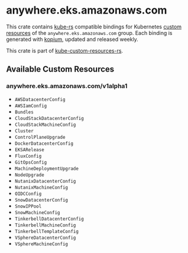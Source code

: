 <!--
SPDX-FileCopyrightText: The kube-custom-resources-rs Authors
SPDX-License-Identifier: 0BSD
 -->

# anywhere.eks.amazonaws.com

This crate contains [kube-rs](https://kube.rs/) compatible bindings for Kubernetes [custom resources](https://kubernetes.io/docs/tasks/extend-kubernetes/custom-resources/custom-resource-definitions/) of the `anywhere.eks.amazonaws.com` group. Each binding is generated with [kopium](https://github.com/kube-rs/kopium), updated and released weekly.

This crate is part of [kube-custom-resources-rs](https://github.com/metio/kube-custom-resources-rs).

## Available Custom Resources

### anywhere.eks.amazonaws.com/v1alpha1
- `AWSDatacenterConfig`
- `AWSIamConfig`
- `Bundles`
- `CloudStackDatacenterConfig`
- `CloudStackMachineConfig`
- `Cluster`
- `ControlPlaneUpgrade`
- `DockerDatacenterConfig`
- `EKSARelease`
- `FluxConfig`
- `GitOpsConfig`
- `MachineDeploymentUpgrade`
- `NodeUpgrade`
- `NutanixDatacenterConfig`
- `NutanixMachineConfig`
- `OIDCConfig`
- `SnowDatacenterConfig`
- `SnowIPPool`
- `SnowMachineConfig`
- `TinkerbellDatacenterConfig`
- `TinkerbellMachineConfig`
- `TinkerbellTemplateConfig`
- `VSphereDatacenterConfig`
- `VSphereMachineConfig`
